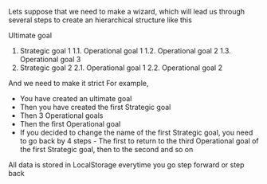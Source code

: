 Lets suppose that we need to make a wizard, which will lead us through several steps to create an hierarchical structure like this

Ultimate goal
1. Strategic goal 1
1.1. Operational goal 1
1.2. Operational goal 2
1.3. Operational goal 3
2. Strategic goal 2
2.1. Operational goal 1
2.2. Operational goal 2

And we need to make it strict For example,
* You have created an ultimate goal
* Then you have created the first Strategic goal
* Then 3 Operational goals
* Then the first Operational goal
* If you decided to change the name of the first Strategic goal, you need to go back by 4 steps - The first to return to the third Operational goal of the first Strategic goal, then to the second and so on

All data is stored in LocalStorage everytime you go step forward or step back
